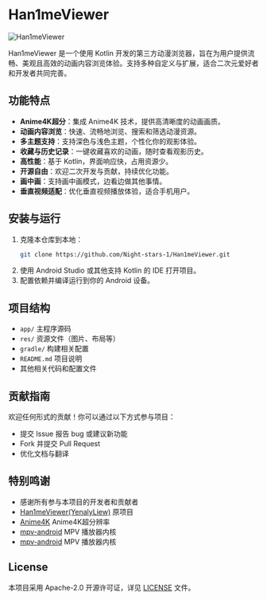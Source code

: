 # Han1meViewer

![Han1meViewer](https://socialify.git.ci/YenalyLiew/Han1meViewer/image?description=1&font=KoHo&forks=1&issues=1&language=1&logo=https%3A%2F%2Fgithub.com%2FYenalyLiew%2FHan1meViewer%2Fblob%2Fmaster%2Ficon%2Ficon_han1me_viewer-rurires.png%3Fraw%3Dtrue&name=1&owner=1&pattern=Plus&pulls=1&stargazers=1&theme=Dark)

Han1meViewer 是一个使用 Kotlin 开发的第三方动漫浏览器，旨在为用户提供流畅、美观且高效的动画内容浏览体验。支持多种自定义与扩展，适合二次元爱好者和开发者共同完善。

## 功能特点

- **Anime4K超分**：集成 Anime4K 技术，提供高清晰度的动画画质。
- **动画内容浏览**：快速、流畅地浏览、搜索和筛选动漫资源。
- **多主题支持**：支持深色与浅色主题，个性化你的观影体验。
- **收藏与历史记录**：一键收藏喜欢的动画，随时查看观影历史。
- **高性能**：基于 Kotlin，界面响应快，占用资源少。
- **开源自由**：欢迎二次开发与贡献，持续优化功能。
- **画中画**：支持画中画模式，边看边做其他事情。
- **垂直视频适配**：优化垂直视频播放体验，适合手机用户。

## 安装与运行

1. 克隆本仓库到本地：
   ```bash
   git clone https://github.com/Night-stars-1/Han1meViewer.git
   ```
2. 使用 Android Studio 或其他支持 Kotlin 的 IDE 打开项目。
3. 配置依赖并编译运行到你的 Android 设备。

## 项目结构

- `app/` 主程序源码
- `res/` 资源文件（图片、布局等）
- `gradle/` 构建相关配置
- `README.md` 项目说明
- 其他相关代码和配置文件

## 贡献指南

欢迎任何形式的贡献！你可以通过以下方式参与项目：

- 提交 Issue 报告 bug 或建议新功能
- Fork 并提交 Pull Request
- 优化文档与翻译

## 特别鸣谢

- 感谢所有参与本项目的开发者和贡献者
- [Han1meViewer(YenalyLiew)](https://github.com/YenalyLiew/Han1meViewer) 原项目
- [Anime4K](https://github.com/bloc97/Anime4K) Anime4K超分辨率
- [mpv-android](https://github.com/abdallahmehiz/mpv-android) MPV 播放器内核
- [mpv-android](https://github.com/mpv-android/mpv-android) MPV 播放器内核

## License

本项目采用 Apache-2.0 开源许可证，详见 [LICENSE](LICENSE) 文件。